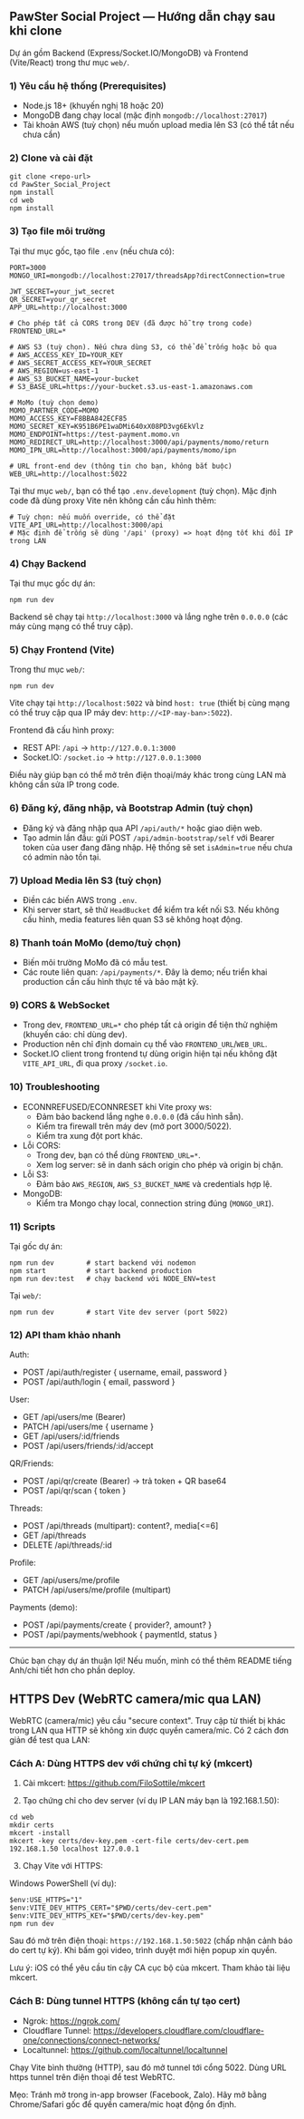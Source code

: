 ## PawSter Social Project — Hướng dẫn chạy sau khi clone

Dự án gồm Backend (Express/Socket.IO/MongoDB) và Frontend (Vite/React) trong thư mục `web/`.

### 1) Yêu cầu hệ thống (Prerequisites)
- Node.js 18+ (khuyến nghị 18 hoặc 20)
- MongoDB đang chạy local (mặc định `mongodb://localhost:27017`)
- Tài khoản AWS (tuỳ chọn) nếu muốn upload media lên S3 (có thể tắt nếu chưa cần)

### 2) Clone và cài đặt
```
git clone <repo-url>
cd PawSter_Social_Project
npm install
cd web
npm install
```

### 3) Tạo file môi trường
Tại thư mục gốc, tạo file `.env` (nếu chưa có):
```
PORT=3000
MONGO_URI=mongodb://localhost:27017/threadsApp?directConnection=true

JWT_SECRET=your_jwt_secret
QR_SECRET=your_qr_secret
APP_URL=http://localhost:3000

# Cho phép tất cả CORS trong DEV (đã được hỗ trợ trong code)
FRONTEND_URL=*

# AWS S3 (tuỳ chọn). Nếu chưa dùng S3, có thể để trống hoặc bỏ qua
# AWS_ACCESS_KEY_ID=YOUR_KEY
# AWS_SECRET_ACCESS_KEY=YOUR_SECRET
# AWS_REGION=us-east-1
# AWS_S3_BUCKET_NAME=your-bucket
# S3_BASE_URL=https://your-bucket.s3.us-east-1.amazonaws.com

# MoMo (tuỳ chọn demo)
MOMO_PARTNER_CODE=MOMO
MOMO_ACCESS_KEY=F8BBA842ECF85
MOMO_SECRET_KEY=K951B6PE1waDMi640xX08PD3vg6EkVlz
MOMO_ENDPOINT=https://test-payment.momo.vn
MOMO_REDIRECT_URL=http://localhost:3000/api/payments/momo/return
MOMO_IPN_URL=http://localhost:3000/api/payments/momo/ipn

# URL front-end dev (thông tin cho bạn, không bắt buộc)
WEB_URL=http://localhost:5022
```

Tại thư mục `web/`, bạn có thể tạo `.env.development` (tuỳ chọn). Mặc định code đã dùng proxy Vite nên không cần cấu hình thêm:
```
# Tuỳ chọn: nếu muốn override, có thể đặt VITE_API_URL=http://localhost:3000/api
# Mặc định để trống sẽ dùng '/api' (proxy) => hoạt động tốt khi đổi IP trong LAN
```

### 4) Chạy Backend
Tại thư mục gốc dự án:
```
npm run dev
```
Backend sẽ chạy tại `http://localhost:3000` và lắng nghe trên `0.0.0.0` (các máy cùng mạng có thể truy cập).

### 5) Chạy Frontend (Vite)
Trong thư mục `web/`:
```
npm run dev
```
Vite chạy tại `http://localhost:5022` và bind `host: true` (thiết bị cùng mạng có thể truy cập qua IP máy dev: `http://<IP-may-ban>:5022`).

Frontend đã cấu hình proxy:
- REST API: `/api` -> `http://127.0.0.1:3000`
- Socket.IO: `/socket.io` -> `http://127.0.0.1:3000`

Điều này giúp bạn có thể mở trên điện thoại/máy khác trong cùng LAN mà không cần sửa IP trong code.

### 6) Đăng ký, đăng nhập, và Bootstrap Admin (tuỳ chọn)
- Đăng ký và đăng nhập qua API `/api/auth/*` hoặc giao diện web.
- Tạo admin lần đầu: gửi POST `/api/admin-bootstrap/self` với Bearer token của user đang đăng nhập. Hệ thống sẽ set `isAdmin=true` nếu chưa có admin nào tồn tại.

### 7) Upload Media lên S3 (tuỳ chọn)
- Điền các biến AWS trong `.env`.
- Khi server start, sẽ thử `HeadBucket` để kiểm tra kết nối S3. Nếu không cấu hình, media features liên quan S3 sẽ không hoạt động.

### 8) Thanh toán MoMo (demo/tuỳ chọn)
- Biến môi trường MoMo đã có mẫu test.
- Các route liên quan: `/api/payments/*`. Đây là demo; nếu triển khai production cần cấu hình thực tế và bảo mật kỹ.

### 9) CORS & WebSocket
- Trong dev, `FRONTEND_URL=*` cho phép tất cả origin để tiện thử nghiệm (khuyến cáo: chỉ dùng dev).
- Production nên chỉ định domain cụ thể vào `FRONTEND_URL`/`WEB_URL`.
- Socket.IO client trong frontend tự dùng origin hiện tại nếu không đặt `VITE_API_URL`, đi qua proxy `/socket.io`.

### 10) Troubleshooting
- ECONNREFUSED/ECONNRESET khi Vite proxy ws:
  - Đảm bảo backend lắng nghe `0.0.0.0` (đã cấu hình sẵn).
  - Kiểm tra firewall trên máy dev (mở port 3000/5022).
  - Kiểm tra xung đột port khác.
- Lỗi CORS:
  - Trong dev, bạn có thể dùng `FRONTEND_URL=*`.
  - Xem log server: sẽ in danh sách origin cho phép và origin bị chặn.
- Lỗi S3:
  - Đảm bảo `AWS_REGION`, `AWS_S3_BUCKET_NAME` và credentials hợp lệ.
- MongoDB:
  - Kiểm tra Mongo chạy local, connection string đúng (`MONGO_URI`).

### 11) Scripts
Tại gốc dự án:
```
npm run dev        # start backend với nodemon
npm start          # start backend production
npm run dev:test   # chạy backend với NODE_ENV=test
```
Tại `web/`:
```
npm run dev        # start Vite dev server (port 5022)
```

### 12) API tham khảo nhanh
Auth:
- POST /api/auth/register { username, email, password }
- POST /api/auth/login { email, password }

User:
- GET /api/users/me (Bearer)
- PATCH /api/users/me { username }
- GET /api/users/:id/friends
- POST /api/users/friends/:id/accept

QR/Friends:
- POST /api/qr/create (Bearer) -> trả token + QR base64
- POST /api/qr/scan { token }

Threads:
- POST /api/threads (multipart): content?, media[<=6]
- GET /api/threads
- DELETE /api/threads/:id

Profile:
- GET /api/users/me/profile
- PATCH /api/users/me/profile (multipart)

Payments (demo):
- POST /api/payments/create { provider?, amount? }
- POST /api/payments/webhook { paymentId, status }

---

Chúc bạn chạy dự án thuận lợi! Nếu muốn, mình có thể thêm README tiếng Anh/chi tiết hơn cho phần deploy.

## HTTPS Dev (WebRTC camera/mic qua LAN)

WebRTC (camera/mic) yêu cầu "secure context". Truy cập từ thiết bị khác trong LAN qua HTTP sẽ không xin được quyền camera/mic. Có 2 cách đơn giản để test qua LAN:

### Cách A: Dùng HTTPS dev với chứng chỉ tự ký (mkcert)

1) Cài mkcert: https://github.com/FiloSottile/mkcert

2) Tạo chứng chỉ cho dev server (ví dụ IP LAN máy bạn là 192.168.1.50):

```
cd web
mkdir certs
mkcert -install
mkcert -key certs/dev-key.pem -cert-file certs/dev-cert.pem 192.168.1.50 localhost 127.0.0.1
```

3) Chạy Vite với HTTPS:

Windows PowerShell (ví dụ):

```
$env:USE_HTTPS="1"
$env:VITE_DEV_HTTPS_CERT="$PWD/certs/dev-cert.pem"
$env:VITE_DEV_HTTPS_KEY="$PWD/certs/dev-key.pem"
npm run dev
```

Sau đó mở trên điện thoại: `https://192.168.1.50:5022` (chấp nhận cảnh báo do cert tự ký). Khi bấm gọi video, trình duyệt mới hiện popup xin quyền.

Lưu ý: iOS có thể yêu cầu tin cậy CA cục bộ của mkcert. Tham khảo tài liệu mkcert.

### Cách B: Dùng tunnel HTTPS (không cần tự tạo cert)

- Ngrok: https://ngrok.com/
- Cloudflare Tunnel: https://developers.cloudflare.com/cloudflare-one/connections/connect-networks/
- Localtunnel: https://github.com/localtunnel/localtunnel

Chạy Vite bình thường (HTTP), sau đó mở tunnel tới cổng 5022. Dùng URL https tunnel trên điện thoại để test WebRTC.

Mẹo: Tránh mở trong in-app browser (Facebook, Zalo). Hãy mở bằng Chrome/Safari gốc để quyền camera/mic hoạt động ổn định.
